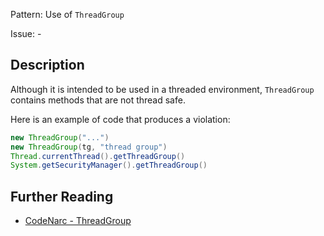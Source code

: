 Pattern: Use of `ThreadGroup`

Issue: -

## Description

Although it is intended to be used in a threaded environment, `ThreadGroup` contains methods that are not thread safe.

Here is an example of code that produces a violation:

``` groovy
new ThreadGroup("...")
new ThreadGroup(tg, "thread group")
Thread.currentThread().getThreadGroup()
System.getSecurityManager().getThreadGroup()
```

## Further Reading

* [CodeNarc - ThreadGroup](https://codenarc.github.io/CodeNarc/codenarc-rules-concurrency.html#threadgroup-rule)